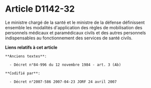 # Article D1142-32

Le ministre chargé de la santé et le ministre de la défense définissent ensemble les modalités d'application des règles de
mobilisation des personnels médicaux et paramédicaux civils et des autres personnels indispensables au fonctionnement des
services de santé civils.

**Liens relatifs à cet article**

	**Anciens textes**:

	  - Décret n°84-996 du 12 novembre 1984 - art. 3 (Ab)

	**Codifié par**:

	  - Décret n°2007-586 2007-04-23 JORF 24 avril 2007
